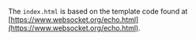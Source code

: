 The `index.html` is based on the template code found at [https://www.websocket.org/echo.html](https://www.websocket.org/echo.html).

